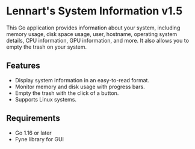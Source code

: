 # Lennart's System Information v1.5

This Go application provides information about your system, including memory usage, disk space usage, user, hostname, operating system details, CPU information, GPU information, and more. It also allows you to empty the trash on your system.

## Features

- Display system information in an easy-to-read format.
- Monitor memory and disk usage with progress bars.
- Empty the trash with the click of a button.
- Supports Linux systems.

## Requirements

- Go 1.16 or later
- Fyne library for GUI

